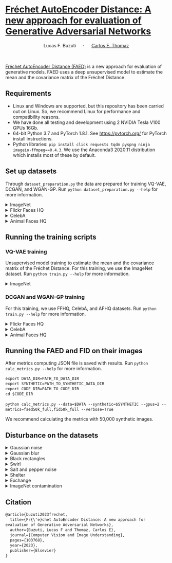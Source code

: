 # [Fréchet AutoEncoder Distance: A new approach for evaluation of Generative Adversarial Networks](https://doi.org/10.1016/j.cviu.2023.103768)

<div align="center">
  <a target="_blank">Lucas F. Buzuti</a> &emsp; <b>&middot;</b> &emsp;
  <a href="https://fei.edu.br/~cet/" target="_blank">Carlos E. Thomaz</a> 
</div>
<br>
<br>

[Fréchet AutoEncoder Distance (FAED)](https://doi.org/10.1016/j.cviu.2023.103768) is a new approach for evaluation of generative models. FAED uses a deep unsupervised model to estimate the mean and the covariance matrix of the Fréchet Distance.

## Requirements
+ Linux and Windows are supported, but this repository has been carried out on Linux. So,  we recommend Linux for performance and compatibility reasons.
+ We have done all testing and development using 2 NVIDIA Tesla V100 GPUs 16Gb.
+ 64-bit Python 3.7 and PyTorch 1.8.1. See https://pytorch.org/ for PyTorch install instructions. 
+ Python libraries: `pip install click requests tqdm pyspng ninja imageio-ffmpeg==0.4.3`. We use the Anaconda3 2020.11 distribution which installs most of these by default.

## Set up datasets
Through `dataset_preparation.py` the data are prepared for training VQ-VAE, DCGAN, and WGAN-GP. Run `python dataset_preparation.py --help` for more information.

<details><summary>ImageNet</summary>

This dataset should be downloaded manually at https://gist.github.com/antoinebrl/7d00d5cb6c95ef194c737392ef7e476a. Then run `python dataset_preparation.py --path=~/dataset/ImageNet --resize=128 --dataset=imagenet --outdir=~/where/dataset/will/be/saved`.
</details>

<details><summary>Flickr Faces HQ</summary>

This dataset should be downloaded manually at https://github.com/NVlabs/ffhq-dataset. Then run `python dataset_preparation.py --path=~/dataset/Flickr --resize=128 --dataset=ffhq`.
</details>

<details><summary>CelebA</summary>

This dataset should be downloaded manually at https://mmlab.ie.cuhk.edu.hk/projects/CelebA.html. Then run `python dataset_preparation.py --path=~/dataset/CelebA --resize=128 --dataset=celeba`.
</details>

<details><summary>Animal Faces HQ</summary>

This dataset should be downloaded manually at https://github.com/clovaai/stargan-v2. Then run `python dataset_preparation.py --path=~/datasets/AFHQ --resize=128 --dataset=afhq`.
</details>

## Running the training scripts
### VQ-VAE training
Unsupervised model training to estimate the mean and the covariance matrix of the Fréchet Distance. For this training, we use the ImageNet dataset. Run `python train.py --help` for more information.

<details><summary>ImageNet</summary>

```shell
export DATA_DIR=PATH_TO_DATA_DIR
export CHECKPOINT_DIR=PATH_TO_CHECKPOINT_DIR
export CODE_DIR=PATH_TO_CODE_DIR
cd $CODE_DIR

python train.py --outdir=$CHECKPOINT_DIR --data=$DATA_DIR/imagenet --gpus=2 --batch=128 --kimg=1300 --snap=10 --model=vq_vae
```
</details>

### DCGAN and WGAN-GP training
For this training, we use FFHQ, CelebA, and AFHQ datasets. Run `python train.py --help` for more information.

<details><summary>Flickr Faces HQ</summary>

Two 16-GB V100 GPUs are used for training Vanilla GAN and WGAN-GP on FFHQ 128px.

**DCGAN**
```shell
export DATA_DIR=PATH_TO_DATA_DIR
export CHECKPOINT_DIR=PATH_TO_CHECKPOINT_DIR
export CODE_DIR=PATH_TO_CODE_DIR
cd $CODE_DIR

python train.py --outdir=$CHECKPOINT_DIR --data=$DATA_DIR/ffhq --gpus=2 --batch=128 --kimg=1024 --snap=1 --metrics=faed50k_full,fid50k_full --model=dcgan
```
**WGAN-GP**
```shell
export DATA_DIR=PATH_TO_DATA_DIR
export CHECKPOINT_DIR=PATH_TO_CHECKPOINT_DIR
export CODE_DIR=PATH_TO_CODE_DIR
cd $CODE_DIR

python train.py --outdir=$CHECKPOINT_DIR --data=$DATA_DIR/ffhq --gpus=2 --batch=128 --kimg=1024 --snap=1 --metrics=faed50k_full,fid50k_full --model=wgan_gp
```
</details>

<details><summary>CelebA</summary>

Two 16-GB V100 GPUs are used for training Vanilla GAN and WGAN-GP on CelebA 128px.

**DCGAN**
```shell
export DATA_DIR=PATH_TO_DATA_DIR
export CHECKPOINT_DIR=PATH_TO_CHECKPOINT_DIR
export CODE_DIR=PATH_TO_CODE_DIR
cd $CODE_DIR

python train.py --outdir=$CHECKPOINT_DIR --data=$DATA_DIR/celeba --gpus=2 --batch=128 --kimg=1024 --snap=1 --metrics=faed50k_full,fid50k_full --model=dcgan
```
**WGAN-GP**
```shell
export DATA_DIR=PATH_TO_DATA_DIR
export CHECKPOINT_DIR=PATH_TO_CHECKPOINT_DIR
export CODE_DIR=PATH_TO_CODE_DIR
cd $CODE_DIR

python train.py --outdir=$CHECKPOINT_DIR --data=$DATA_DIR/celeba --gpus=2 --batch=128 --kimg=1024 --snap=1 --metrics=faed50k_full,fid50k_full --model=wgan_gp
```
</details>

<details><summary>Animal Faces HQ</summary>

Two 16-GB V100 GPUs are used for training Vanilla GAN and WGAN-GP on AFHQ 128px.

**DCGAN**
```shell
export DATA_DIR=PATH_TO_DATA_DIR
export CHECKPOINT_DIR=PATH_TO_CHECKPOINT_DIR
export CODE_DIR=PATH_TO_CODE_DIR
cd $CODE_DIR

python train.py --outdir=$CHECKPOINT_DIR --data=$DATA_DIR/afhq --gpus=2 --batch=128 --kimg=2048 --snap=1 --metrics=faed50k_full,fid50k_full --model=dcgan
```
**WGAN-GP**
```shell
export DATA_DIR=PATH_TO_DATA_DIR
export CHECKPOINT_DIR=PATH_TO_CHECKPOINT_DIR
export CODE_DIR=PATH_TO_CODE_DIR
cd $CODE_DIR

python train.py --outdir=$CHECKPOINT_DIR --data=$DATA_DIR/afhq --gpus=2 --batch=128 --kimg=2048 --snap=1 --metrics=faed50k_full,fid50k_full --model=wgan_gp
```
</details>

## Running the FAED and FID on their images
After metrics computing JSON file is saved with results. Run `python calc_metrics.py --help` for more information.

```shell
export DATA_DIR=PATH_TO_DATA_DIR
export SYNTHETIC=PATH_TO_SYNTHETIC_DATA_DIR
export CODE_DIR=PATH_TO_CODE_DIR
cd $CODE_DIR

python calc_metrics.py --data=$DATA --synthetic=$SYNTHETIC --gpus=2 --metrics=faed50k_full,fid50k_full --verbose=True
```
We recommend calculating the metrics with 50,000 synthetic images.

## Disturbance on the datasets

<details><summary>Gaussian noise</summary>

<p align="center">
    <img src="img/gnoise.png" width="400">
</p>

```shell
export DATA_DIR=PATH_TO_DATA_DIR
export SAVE_DISTURBANCE_DATASET=PATH_TO_SAVE_DISTURBANCE_DATASET
export CODE_DIR=PATH_TO_CODE_DIR
cd $CODE_DIR

python python dataset_preparation.py --outdir=$SAVE_DISTURBANCE_DATASET --path=$DATA_DIRr --disturb=gnoise
```
</details>

<details><summary>Gaussian blur</summary>

<p align="center">
    <img src="img/gblur.png" width="400">
</p>

```shell
export DATA_DIR=PATH_TO_DATA_DIR
export SAVE_DISTURBANCE_DATASET=PATH_TO_SAVE_DISTURBANCE_DATASET
export CODE_DIR=PATH_TO_CODE_DIR
cd $CODE_DIR

python python dataset_preparation.py --outdir=$SAVE_DISTURBANCE_DATASET --path=$DATA_DIRr --disturb=gblur
```
</details>

<details><summary>Black rectangles</summary>

<p align="center">
    <img src="img/brectangles.png" width="400">
</p>

```shell
export DATA_DIR=PATH_TO_DATA_DIR
export SAVE_DISTURBANCE_DATASET=PATH_TO_SAVE_DISTURBANCE_DATASET
export CODE_DIR=PATH_TO_CODE_DIR
cd $CODE_DIR

python python dataset_preparation.py --outdir=$SAVE_DISTURBANCE_DATASET --path=$DATA_DIRr --disturb=brectangles
```
</details>

<details><summary>Swirl</summary>

<p align="center">
    <img src="img/swirl.png" width="400">
</p>

```shell
export DATA_DIR=PATH_TO_DATA_DIR
export SAVE_DISTURBANCE_DATASET=PATH_TO_SAVE_DISTURBANCE_DATASET
export CODE_DIR=PATH_TO_CODE_DIR
cd $CODE_DIR

python python dataset_preparation.py --outdir=$SAVE_DISTURBANCE_DATASET --path=$DATA_DIRr --disturb=swirl
```
</details>

<details><summary>Salt and pepper noise</summary>

<p align="center">
    <img src="img/spnoise.png" width="400">
</p>

```shell
export DATA_DIR=PATH_TO_DATA_DIR
export SAVE_DISTURBANCE_DATASET=PATH_TO_SAVE_DISTURBANCE_DATASET
export CODE_DIR=PATH_TO_CODE_DIR
cd $CODE_DIR

python python dataset_preparation.py --outdir=$SAVE_DISTURBANCE_DATASET --path=$DATA_DIRr --disturb=spnoise
```
</details>

<details><summary>Shelter</summary>

<p align="center">
    <img src="img/shelter.png" width="400">
</p>

```shell
export DATA_DIR=PATH_TO_DATA_DIR
export SAVE_DISTURBANCE_DATASET=PATH_TO_SAVE_DISTURBANCE_DATASET
export CODE_DIR=PATH_TO_CODE_DIR
cd $CODE_DIR

python python dataset_preparation.py --outdir=$SAVE_DISTURBANCE_DATASET --path=$DATA_DIRr --disturb=shelter
```
</details>

<details><summary>Exchange</summary>

<p align="center">
    <img src="img/exchange.png" width="400">
</p>

```shell
export DATA_DIR=PATH_TO_DATA_DIR
export SAVE_DISTURBANCE_DATASET=PATH_TO_SAVE_DISTURBANCE_DATASET
export CODE_DIR=PATH_TO_CODE_DIR
cd $CODE_DIR

python python dataset_preparation.py --outdir=$SAVE_DISTURBANCE_DATASET --path=$DATA_DIRr --disturb=exchange
```
</details>

<details><summary>ImageNet contamination</summary>

<p align="center">
    <img src="img/imagenet-contamination.png" width="400">
</p>

```shell
export DATA_DIR=PATH_TO_DATA_DIR
export DATA_CONT_DIR=PATH_TO_DATA_CONTAMINATION_DIR
export SAVE_DISTURBANCE_DATASET=PATH_TO_SAVE_DISTURBANCE_DATASET
export CODE_DIR=PATH_TO_CODE_DIR
cd $CODE_DIR

python dataset_preparation.py --outdir=$SAVE_DISTURBANCE_DATASET --path=$DATA_DIR --pathc=$DATA_CONT_DIR/imagenet --disturb=imagenet-contamination
```
</details>

## Citation
```
@article{buzuti2023frechet,
  title={Fr{\'e}chet AutoEncoder Distance: A new approach for evaluation of Generative Adversarial Networks},
  author={Buzuti, Lucas F and Thomaz, Carlos E},
  journal={Computer Vision and Image Understanding},
  pages={103768},
  year={2023},
  publisher={Elsevier}
}
```
